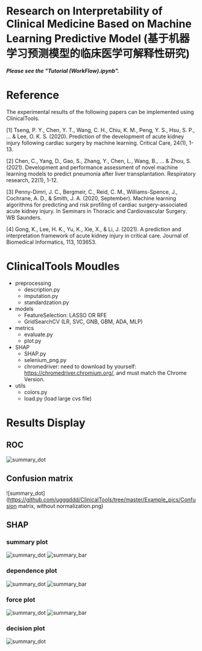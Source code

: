 # Research on Interpretability of Clinical Medicine Based on Machine Learning Predictive Model (基于机器学习预测模型的临床医学可解释性研究)

***Please see the "Tutorial (WorkFlow).ipynb".***

# Reference

The experimental results of the following papers can be implemented using ClinicalTools.

[1] Tseng, P. Y., Chen, Y. T., Wang, C. H., Chiu, K. M., Peng, Y. S., Hsu, S. P., ... & Lee, O. K. S. (2020). Prediction of the development of acute kidney injury following cardiac surgery by machine learning. Critical Care, 24(1), 1-13.

[2] Chen, C., Yang, D., Gao, S., Zhang, Y., Chen, L., Wang, B., ... & Zhou, S. (2021). Development and performance assessment of novel machine learning models to predict pneumonia after liver transplantation. Respiratory research, 22(1), 1-12.

[3] Penny-Dimri, J. C., Bergmeir, C., Reid, C. M., Williams-Spence, J., Cochrane, A. D., & Smith, J. A. (2020, September). Machine learning algorithms for predicting and risk profiling of cardiac surgery-associated acute kidney injury. In Seminars in Thoracic and Cardiovascular Surgery. WB Saunders.

[4] Gong, K., Lee, H. K., Yu, K., Xie, X., & Li, J. (2021). A prediction and interpretation framework of acute kidney injury in critical care. Journal of Biomedical Informatics, 113, 103653.

# ClinicalTools Moudles
- preprocessing
  - description.py
  - imputation.py
  - standardzation.py
- models 
  - FeatureSelection: LASSO OR RFE
  - GridSearchCV (LR, SVC, GNB, GBM, ADA, MLP)
- metrics
  - evaluate.py
  - plot.py
- SHAP
  - SHAP.py
  - selenium_png.py
  - chromedriver: need to download by yourself: https://chromedriver.chromium.org/, and must match the Chrome Version.
- utils
  - colors.py
  - load.py (load large cvs file)

# Results Display

## ROC
![summary_dot](https://github.com/ugggddd/ClinicalTools/tree/master/Example_pics/roc.png)

## Confusion matrix

![summary_dot](https://github.com/ugggddd/ClinicalTools/tree/master/Example_pics/Confusion matrix, without normalization.png)

## SHAP 

### summary plot
![summary_dot](https://github.com/ugggddd/ClinicalTools/tree/master/Example_pics/summary_dot.png)
![summary_bar](https://github.com/ugggddd/ClinicalTools/tree/master/Example_pics/summary_bar.png)


### dependence plot

![summary_dot](https://github.com/ugggddd/ClinicalTools/tree/master/Example_pics/Age.png)
![summary_bar](https://github.com/ugggddd/ClinicalTools/tree/master/Example_pics/Admission.png)

### force plot

![summary_dot](https://github.com/ugggddd/ClinicalTools/tree/master/Example_pics/force_plot_patients_0.png)
![summary_bar](https://github.com/ugggddd/ClinicalTools/tree/master/Example_pics/force_plot_patients_2.png)

### decision plot

![summary_dot](https://github.com/ugggddd/ClinicalTools/tree/master/Example_pics/patient_65.png)
